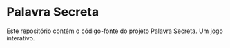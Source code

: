 # Palavra Secreta
Este repositório contém o código-fonte do projeto Palavra Secreta. Um jogo interativo.